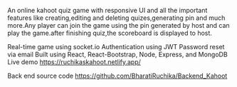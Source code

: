 An online kahoot quiz game with responsive UI and all the important features like creating,editing and deleting quizes,generating pin and much more.Any player can join the game using the pin generated by host and can play the game.after finishing quiz,the scoreboard is displayed to host.

Real-time game using socket.io
Authentication using JWT
Password reset via email
Built using React, React-Bootstrap, Node, Express, and MongoDB
Live demo
https://ruchikaskahoot.netlify.app/

Back end source code
https://github.com/BharatiRuchika/Backend_Kahoot
